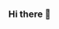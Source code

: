 ### Hi there 👋

<!--
**rakhiPurwar/rakhiPurwar** is a ✨ _special_ ✨ repository because its `README.md` (this file) appears on your GitHub profile.

Here are some ideas to get you started:

- 🔭 I’m currently working on Machine Learning:machine:,Python :snake:
- 🌱 I’m currently learning how to implement various Machine Learning models.
- 👯 I’m looking to collaborate on a project that matches my interests of machime learning.
- 🤔 I’m looking for help with ...
- 💬 Ask me about ...
- 📫 How to reach me: ...
- 😄 Pronouns: ...
- ⚡ Fun fact: ...
-->
